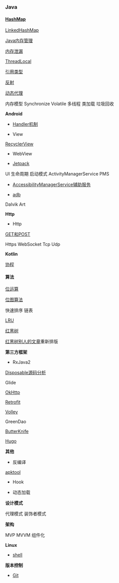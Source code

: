### Java

#### [HashMap](java/hashmap/HashMap.md)

[LinkedHashMap](java/hashmap/LinkeHashMap.md)

[Java内存管理](java/mem/Java内存管理.md)

[内存泄漏](java/mem/MemoryLeak.md)

[ThreadLocal](java/ThreadLocal.md)

[引用类型](java/引用类型.md)

[反射](http://blog.stayzeal.cn/2017/04/10/Java%E5%8F%8D%E5%B0%84/)

[动态代理](java/动态代理.md)

内存模型
Synchronize
Volatile
多线程
类加载
垃圾回收

**Android**

- [Handler机制](android/Handler.md)

- View

[RecyclerView](android/view/RecyclerView源码分析.md)

- WebView


- [Jetpack](android/Jetpack.md)

UI
生命周期
启动模式
ActivityManagerService
PMS

- [AccessibilityManagerService辅助服务](android/framework/AccessibilityManagerService.md)

- [adb](android/adb命令.md)

Dalvik
Art

**Http**

- Http

[GET和POST](http/Get&Post.md)

Https
WebSocket
Tcp
Udp

**Kotlin**

[协程](kotlin/协程.md)

#### 算法

[位运算](algorithms/bit/Bit.md)

[位图算法](algorithms/bit/BitMap.md)

快速排序
链表

[LRU](algorithms/Lru算法.md)

[红黑树](algorithms/tree/rbtree/RBTree.md)

[红黑树别人的文章](algorithms/tree/rbtree/RBTreeCopy.md)重新排版


**第三方框架**

- RxJava2

[Disposable源码分析](rep/RxJava2/Disposable源码分析.md)

Glide

[OkHttp](http://blog.stayzeal.cn/2018/04/23/OkHttp%E6%BA%90%E7%A0%81%E5%88%86%E6%9E%90%E6%8C%87%E5%8D%97/)

[Retrofit](rep/Retrofit.md)

[Volley](rep/Volley.md)

GreenDao

[ButterKnife](rep/butterknife/ButterKnife.md)

[Hugo](rep/Hugo.md)

**其他**

- 反编译

[apktool](other/decompile/apktool.md)

- Hook

- 动态加载

**设计模式**

代理模式
装饰者模式

**架构**

MVP
MVVM
组件化

**Linux**

- [shell](linux/shell.md)

**版本控制**

- [Git](vcs/Git命令.md)

